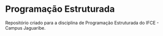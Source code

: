 # Programação Estruturada
Repositório criado para a disciplina de Programação Estruturada do IFCE - Campus Jaguaribe.
